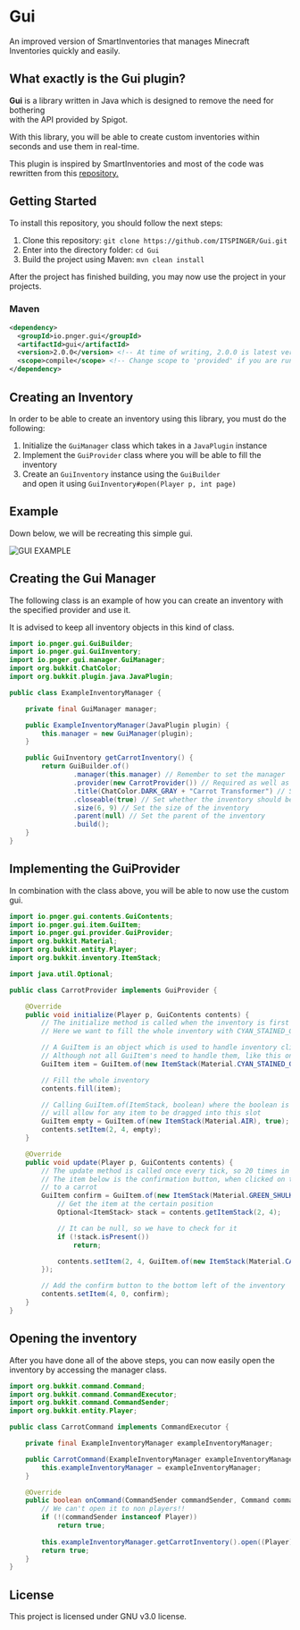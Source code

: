 # Gui
An improved version of SmartInventories that manages Minecraft Inventories quickly and easily.

## What exactly is the Gui plugin?
**Gui** is a library written in Java which is designed to remove the need for bothering \
with the API provided by Spigot. 

With this library, you will be able to create custom inventories within seconds and use them in real-time.

This plugin is inspired by SmartInventories and most of the code was rewritten from this [repository.](https://github.com/MinusKube/SmartInvs)

## Getting Started
To install this repository, you should follow the next steps:

1. Clone this repository: `git clone https://github.com/ITSPINGER/Gui.git`
2. Enter into the directory folder: `cd Gui`
3. Build the project using Maven: `mvn clean install`

After the project has finished building, you may now use the project in your projects.

### Maven
```xml
<dependency>
  <groupId>io.pnger.gui</groupId>
  <artifactId>gui</artifactId>
  <version>2.0.0</version> <!-- At time of writing, 2.0.0 is latest version. See the pom.xml for the latest version -->
  <scope>compile</scope> <!-- Change scope to 'provided' if you are running Gui as a plugin -->
</dependency>
```

## Creating an Inventory
In order to be able to create an inventory using this library, you must do the following:

1. Initialize the `GuiManager` class which takes in a `JavaPlugin` instance
2. Implement the `GuiProvider` class where you will be able to fill the inventory
3. Create an `GuiInventory` instance using the `GuiBuilder` \
and open it using `GuiInventory#open(Player p, int page)`

## Example
Down below, we will be recreating this simple gui.

![GUI EXAMPLE](https://gyazo.com/109f9b14111cdddb2c672f1bab38aef3.gif)

## Creating the Gui Manager
The following class is an example of how you can create an inventory with the specified provider and use it.

It is advised to keep all inventory objects in this kind of class.

```java
import io.pnger.gui.GuiBuilder;
import io.pnger.gui.GuiInventory;
import io.pnger.gui.manager.GuiManager;
import org.bukkit.ChatColor;
import org.bukkit.plugin.java.JavaPlugin;

public class ExampleInventoryManager {

    private final GuiManager manager;

    public ExampleInventoryManager(JavaPlugin plugin) {
        this.manager = new GuiManager(plugin);
    }

    public GuiInventory getCarrotInventory() {
        return GuiBuilder.of()
                .manager(this.manager) // Remember to set the manager
                .provider(new CarrotProvider()) // Required as well as the manager, this is your custom provider. This should be unique for each inventory
                .title(ChatColor.DARK_GRAY + "Carrot Transformer") // Set the title of the inventory
                .closeable(true) // Set whether the inventory should be closable, default is true
                .size(6, 9) // Set the size of the inventory
                .parent(null) // Set the parent of the inventory
                .build();
    }
}
```

## Implementing the GuiProvider
In combination with the class above, you will be able to now use the custom gui.

```java
import io.pnger.gui.contents.GuiContents;
import io.pnger.gui.item.GuiItem;
import io.pnger.gui.provider.GuiProvider;
import org.bukkit.Material;
import org.bukkit.entity.Player;
import org.bukkit.inventory.ItemStack;

import java.util.Optional;

public class CarrotProvider implements GuiProvider {

    @Override
    public void initialize(Player p, GuiContents contents) {
        // The initialize method is called when the inventory is first opened for the player
        // Here we want to fill the whole inventory with CYAN_STAINED_GLASS_PANE

        // A GuiItem is an object which is used to handle inventory clicks
        // Although not all GuiItem's need to handle them, like this one
        GuiItem item = GuiItem.of(new ItemStack(Material.CYAN_STAINED_GLASS_PANE));

        // Fill the whole inventory
        contents.fill(item);

        // Calling GuiItem.of(ItemStack, boolean) where the boolean is true
        // will allow for any item to be dragged into this slot
        GuiItem empty = GuiItem.of(new ItemStack(Material.AIR), true);
        contents.setItem(2, 4, empty);
    }

    @Override
    public void update(Player p, GuiContents contents) {
        // The update method is called once every tick, so 20 times in 1 second
        // The item below is the confirmation button, when clicked on the item in the middle transforms
        // to a carrot
        GuiItem confirm = GuiItem.of(new ItemStack(Material.GREEN_SHULKER_BOX), e -> {
            // Get the item at the certain position
            Optional<ItemStack> stack = contents.getItemStack(2, 4);

            // It can be null, so we have to check for it
            if (!stack.isPresent())
                return;

            contents.setItem(2, 4, GuiItem.of(new ItemStack(Material.CARROT)));
        });

        // Add the confirm button to the bottom left of the inventory
        contents.setItem(4, 0, confirm);
    }
}
```

## Opening the inventory
After you have done all of the above steps, you can now easily open the inventory by accessing the manager class.

```java
import org.bukkit.command.Command;
import org.bukkit.command.CommandExecutor;
import org.bukkit.command.CommandSender;
import org.bukkit.entity.Player;

public class CarrotCommand implements CommandExecutor {

    private final ExampleInventoryManager exampleInventoryManager;

    public CarrotCommand(ExampleInventoryManager exampleInventoryManager) {
        this.exampleInventoryManager = exampleInventoryManager;
    }

    @Override
    public boolean onCommand(CommandSender commandSender, Command command, String s, String[] strings) {
        // We can't open it to non players!!
        if (!(commandSender instanceof Player))
            return true;
        
        this.exampleInventoryManager.getCarrotInventory().open((Player) commandSender);
        return true;
    }
}
```

## License
This project is licensed under GNU v3.0 license.

